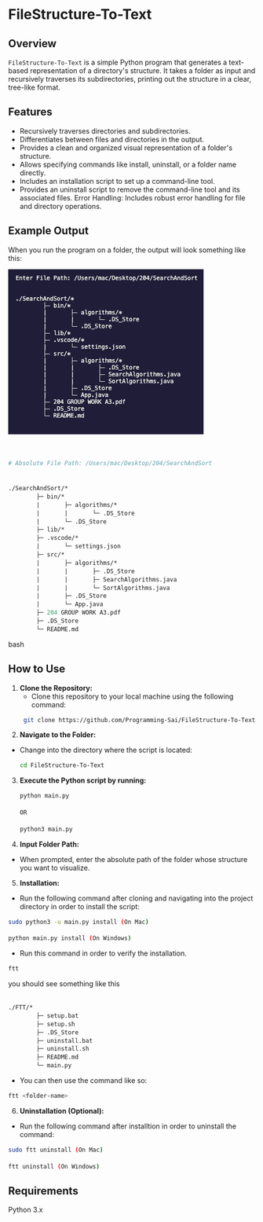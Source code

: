 # FileStructure-To-Text

## Overview

`FileStructure-To-Text` is a simple Python program that generates a text-based representation of a directory's structure. It takes a folder as input and recursively traverses its subdirectories, printing out the structure in a clear, tree-like format.

## Features

- Recursively traverses directories and subdirectories.
- Differentiates between files and directories in the output.
- Provides a clean and organized visual representation of a folder's structure.
- Allows specifying commands like install, uninstall, or a folder name directly.
- Includes an installation script to set up a command-line tool.
- Provides an uninstall script to remove the command-line tool and its associated files.
Error Handling: Includes robust error handling for file and directory operations.


## Example Output

When you run the program on a folder, the output will look something like this:

![Demo](Demo.png)

```graphql


# Absolute File Path: /Users/mac/Desktop/204/SearchAndSort


./SearchAndSort/*
        ├─ bin/*
        |       ├─ algorithms/*
        |       |       └─ .DS_Store
        |       └─ .DS_Store
        ├─ lib/*
        ├─ .vscode/*
        |       └─ settings.json
        ├─ src/*
        |       ├─ algorithms/*
        |       |       ├─ .DS_Store
        |       |       ├─ SearchAlgorithms.java
        |       |       └─ SortAlgorithms.java
        |       ├─ .DS_Store
        |       └─ App.java
        ├─ 204 GROUP WORK A3.pdf
        ├─ .DS_Store
        └─ README.md


```
bash

## How to Use

1. **Clone the Repository:**
   - Clone this repository to your local machine using the following command:
   ```bash
    git clone https://github.com/Programming-Sai/FileStructure-To-Text.git
   ```
2. **Navigate to the Folder:**

- Change into the directory where the script is located:
    ```bash
    cd FileStructure-To-Text
    ```
3. **Execute the Python script by running:**

    ```bash
    python main.py
    
    OR

    python3 main.py
    ```
4. **Input Folder Path:**

- When prompted, enter the absolute path of the folder whose structure you want to visualize.


5. **Installation:**
-  Run the following command after cloning and navigating into the project directory in order to install the script:

``` bash
sudo python3 -u main.py install (On Mac)

python main.py install (On Windows)
```

- Run this command in order to verify the installation.

``` bash 
ftt
```

you should see something like this

``` graphql

./FTT/*
        ├─ setup.bat
        ├─ setup.sh
        ├─ .DS_Store
        ├─ uninstall.bat
        ├─ uninstall.sh
        ├─ README.md
        └─ main.py
```

- You can then use the command like so:

```bash 
ftt <folder-name>
```


6. **Uninstallation (Optional):**
-  Run the following command after installtion in order to uninstall the command:

``` bash
sudo ftt uninstall (On Mac)

ftt uninstall (On Windows)
```



## Requirements
Python 3.x



